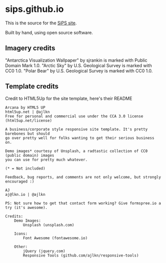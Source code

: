 # sips.github.io

This is the source for the [SiPS site](https://software-in-polar-science.github.io/).

Built by hand, using open source software.

## Imagery credits

"Antarctica Visualization Wallpaper" by sjrankin is marked with Public Domain Mark 1.0.
"Arctic Sky" by U.S. Geological Survey is marked with CC0 1.0.
"Polar Bear" by U.S. Geological Survey is marked with CC0 1.0.

## Template credits

Credit to HTML5Up for the site template, here's their README

```
Arcana by HTML5 UP
html5up.net | @ajlkn
Free for personal and commercial use under the CCA 3.0 license (html5up.net/license)

A business/corporate style responsive site template. It's pretty barebones but should
go over pretty well for folks wanting to get their serious business on.

Demo images* courtesy of Unsplash, a radtastic collection of CC0 (public domain) images
you can use for pretty much whatever.

(* = Not included)

Feedback, bug reports, and comments are not only welcome, but strongly encouraged :)

AJ
aj@lkn.io | @ajlkn

PS: Not sure how to get that contact form working? Give formspree.io a try (it's awesome).

Credits:
	Demo Images:
		Unsplash (unsplash.com)

	Icons:
		Font Awesome (fontawesome.io)

	Other:
		jQuery (jquery.com)
		Responsive Tools (github.com/ajlkn/responsive-tools)
```